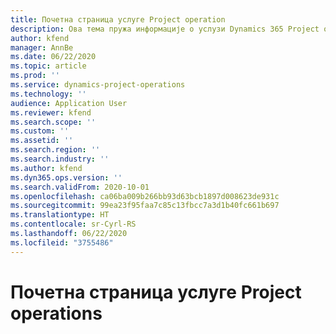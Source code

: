 ```yaml
---
title: Почетна страница услуге Project operation
description: Ова тема пружа информације о услузи Dynamics 365 Project operations.
author: kfend
manager: AnnBe
ms.date: 06/22/2020
ms.topic: article
ms.prod: ''
ms.service: dynamics-project-operations
ms.technology: ''
audience: Application User
ms.reviewer: kfend
ms.search.scope: ''
ms.custom: ''
ms.assetid: ''
ms.search.region: ''
ms.search.industry: ''
ms.author: kfend
ms.dyn365.ops.version: ''
ms.search.validFrom: 2020-10-01
ms.openlocfilehash: ca06ba009b266bb93d63bcb1897d008623de931c
ms.sourcegitcommit: 99ea23f95faa7c85c13fbcc7a3d1b40fc661b697
ms.translationtype: HT
ms.contentlocale: sr-Cyrl-RS
ms.lasthandoff: 06/22/2020
ms.locfileid: "3755486"
---
```

# <a name="project-operations-home-page"></a>Почетна страница услуге Project operations

